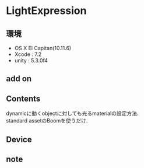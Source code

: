 # LightExpression #

## 環境 ##
*	OS X El Capitan(10.11.6)
*	Xcode : 7.2
*	unity : 5.3.0f4

## add on ##

## Contents ##
dynamicに動くobjectに対しても光るmaterialの設定方法.  
standard assetのBoomを使うだけ.

## Device ##

## note ##






